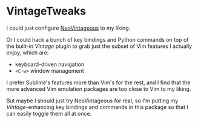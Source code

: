 VintageTweaks
=============

I could just configure [NeoVintageous](https://github.com/NeoVintageous/NeoVintageous) to my liking.

Or I could hack a bunch of key bindings and Python commands on top of the built-in *Vintage* plugin to grab just the subset of Vim features I actually enjoy, which are:

  - keyboard-driven navigation
  - <code>&lt;C-w&gt;</code> window management

I prefer Sublime's features more than Vim's for the rest, and I find that the more advanced Vim emulation packages are too close to Vim to my liking.

But maybe I should just try NeoVintageous for real, so I'm putting my *Vintage*-enhancing key bindings and commands in this package so that I can easily toggle them all at once.
